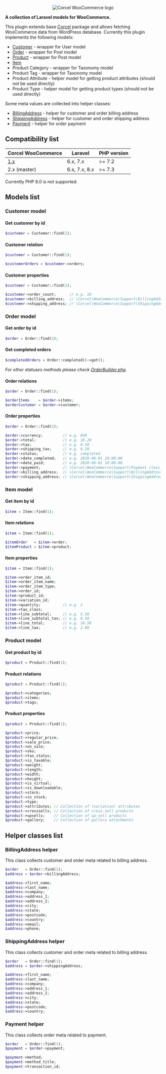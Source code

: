 
<p align="center">
  <img src="https://raw.githubusercontent.com/corcel/woocommerce/master/.github/logo.jpg" alt="Corcel WooCommerce logo" />
</p>

**A collection of Laravel models for WooCommerce.**

This plugin extends base [Corcel](https://github.com/corcel/corcel) package and allows fetching WooCommerce data from WordPress database. Currently this plugin implements the following models:

* [Customer](#customer-model) - wrapper for User model
* [Order](#order-model) - wrapper for Post model
* [Product](#product-model) - wrapper for Post model
* [Item](#item-model)
* Product Category - wrapper for Taxonomy model
* Product Tag - wrapper for Taxonomy model
* Product Attribute - helper model for getting product attributes (should not be used directly)
* Product Type - helper model for getting product types (should not be used directly)

Some meta values are collected into helper classes:

* [BillingAddress](#billingaddress-helper) - helper for customer and order billing address
* [ShippingAddress](#shippingaddress-helper) - helper for customer and order shipping address
* [Payment](#payment-helper) - helper for order payment

## Compatibility list

| Corcel WooCommerce                                    | Laravel        | PHP version |
| ----------------------------------------------------- | -------------- | ----------- |
| [1.x](https://github.com/corcel/woocommerce/tree/1.x) | 6.x, 7.x       | >= 7.2      |
| 2.x (master)                                          | 6.x, 7.x, 8.x  | >= 7.3      |

Currently PHP 8.0 is not supported.

## Models list

### Customer model

#### Get customer by id

```php
$customer = Customer::find(1);
```

#### Customer relation

```php
$customer = Customer::find(1);

$customerOrders = $customer->orders;
```

#### Customer properties

```php
$customer = Customer::find(1);

$customer->order_count;      // e.g. 10
$customer->billing_address;  // \Corcel\WooCommerce\Support\BillingAddress class instance
$customer->shipping_address; // \Corcel\WooCommerce\Support\ShippingAddress class instance
```

### Order model

#### Get order by id

```php
$order = Order::find(1);
```

#### Get completed orders

```php
$completedOrders = Order::completed()->get();
```

*For other statuses methods please check [OrderBuilder.php](src/Model/Builder/OrderBuilder.php).*

#### Order relations

```php
$order = Order::find(1);

$orderItems    = $order->items;
$orderCustomer = $order->customer;
```

#### Order properties

```php
$order = Order::find(1);

$order->currency;         // e.g. EUR
$order->total;            // e.g. 10.20
$order->tax;              // e.g. 0.50
$order->shipping_tax;     // e.g. 0.20
$order->status;           // e.g. completed
$order->date_completed;   // e.g. 2020-06-01 10:00:00
$order->date_paid;        // e.g. 2020-06-01 10:00:00
$order->payment;          // \Corcel\WooCommerce\Support\Payment class instance
$order->billing_address;  // \Corcel\WooCommerce\Support\BillingAddress class instance
$order->shipping_address; // \Corcel\WooCommerce\Support\ShippingAddress class instance
```

### Item model

#### Get item by id

```php
$item = Item::find(1);
```

#### Item relations

```php
$item = Item::find(1);

$itemOrder   = $item->order;
$itemProduct = $item->product;
```

#### Item properties

```php
$item = Item::find(1);

$item->order_item_id;
$item->order_item_name;
$item->order_item_type;
$item->order_id;
$item->product_id;
$item->variation_id;
$item->quantity;          // e.g. 2
$item->tax_class;
$item->line_subtotal;     // e.g. 5.50
$item->line_subtotal_tax; // e.g. 0.50
$item->line_total;        // e.g. 10.50
$item->line_tax;          // e.g. 2.00
```

### Product model

#### Get product by id

```php
$product = Product::find(1);
```

#### Product relations

```php
$product = Product::find(1);

$product->categories;
$product->items;
$product->tags;
```

#### Product properties

```php
$product = Product::find(1);

$product->price;
$product->regular_price;
$product->sale_price;
$product->on_sale;
$product->sku;
$product->tax_status;
$product->is_taxable;
$product->weight;
$product->length;
$product->width;
$product->height;
$product->is_virtual;
$product->is_downloadable;
$product->stock;
$product->in_stock;
$product->type;
$product->attributes; // Collection of (variation) attributes
$product->crosssells; // Collection of cross-sell products
$product->upsells;    // Collection of up-sell products
$product->gallery;    // Collection of gallery attachments
```

## Helper classes list

### BillingAddress helper

This class collects customer and order meta related to billing address.

```php
$order   = Order::find(1);
$address = $order->billingAddress;

$address->first_name;
$address->last_name;
$address->company;
$address->address_1;
$address->address_2;
$address->city;
$address->state;
$address->postcode;
$address->country;
$address->email;
$address->phone;
```

### ShippingAddress helper

This class collects customer and order meta related to billing address.

```php
$order   = Order::find(1);
$address = $order->shippingAddress;

$address->first_name;
$address->last_name;
$address->company;
$address->address_1;
$address->address_2;
$address->city;
$address->state;
$address->postcode;
$address->country;
```

### Payment helper

This class collects order meta related to payment.

```php
$order   = Order::find(1);
$payment = $order->payment;

$payment->method;
$payment->method_title;
$payment->transaction_id;
```
